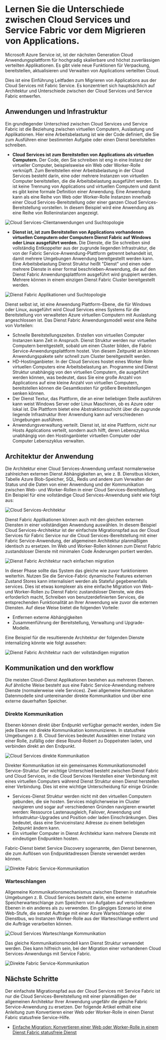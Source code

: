 <properties
   pageTitle="Unterschiede zwischen der Cloud Services und Service Fabric | Microsoft Azure"
   description="Eine grundlegende Übersicht zum Migrieren von Applications aus der Cloud Services mit Service Fabric."
   services="service-fabric"
   documentationCenter=".net"
   authors="vturecek"
   manager="timlt"
   editor=""/>

<tags
   ms.service="service-fabric"
   ms.devlang="dotNet"
   ms.topic="article"
   ms.tgt_pltfrm="NA"
   ms.workload="NA"
   ms.date="10/19/2016"
   ms.author="vturecek"/>

# <a name="learn-about-the-differences-between-cloud-services-and-service-fabric-before-migrating-applications"></a>Lernen Sie die Unterschiede zwischen Cloud Services und Service Fabric vor dem Migrieren von Applications.
Microsoft Azure Service ist, ist der nächsten Generation Cloud Anwendungsplattform für hochgradig skalierbare und höchst zuverlässigen verteilten Applikationen. Es gibt viele neue Funktionen für Verpackung, bereitstellen, aktualisieren und Verwalten von Applications verteilten Cloud. 

Dies ist eine Einführung Leitfaden zum Migrieren von Applications aus der Cloud Services mit Fabric Service. Es konzentriert sich hauptsächlich auf Architektur und Unterschiede zwischen der Cloud Services und Service Fabric entwerfen.
 
## <a name="applications-and-infrastructure"></a>Anwendungen und Infrastruktur

Ein grundlegender Unterschied zwischen Cloud Services und Service Fabric ist die Beziehung zwischen virtuellen Computern, Auslastung und Applikationen. Hier eine Arbeitsbelastung ist wie der Code definiert, die Sie zum Ausführen einer bestimmten Aufgabe oder einen Dienst bereitstellen schreiben.
 
 - **Cloud Services ist zum Bereitstellen von Applications als virtuellen Computern.** Der Code, den Sie schreiben ist eng in eine Instanz der virtueller Computer, beispielsweise ein Web oder Worker-Rolle verknüpft. Zum Bereitstellen einer Arbeitsbelastung in der Cloud Services besteht darin, eine oder mehrere Instanzen von virtuellen Computer bereitstellen, die die Arbeitsbelastung ausgeführt werden. Es ist keine Trennung von Applications und virtuellen Computern und damit es gibt keine formale Definition einer Anwendung. Eine Anwendung kann als eine Reihe von Web oder Worker-Rolle Instanzen innerhalb einer Cloud Services-Bereitstellung oder einer ganzen Cloud Services-Bereitstellung vorstellen. In diesem Beispiel wird eine Anwendung als eine Reihe von Rolleninstanzen angezeigt.
 
![Cloud Services-Clientanwendungen und Suchtopologie][1]

 - **Dienst ist, ist zum Bereitstellen von Applications vorhandenen virtuellen Computern oder Computern Dienst Fabric auf Windows oder Linux ausgeführt werden.** Die Dienste, die Sie schreiben sind vollständig Entkoppelter aus der zugrunde liegenden Infrastruktur, die von der Fabric Service-Anwendung-Plattform getrennt behandelt ist, damit mehrere Umgebungen Anwendung bereitgestellt werden kann. Eine Arbeitsbelastung Dienst Struktur heißt "Dienst" und einen oder mehrere Dienste in einer formal beschrieben-Anwendung, die auf den Dienst Fabric Anwendungsplattform ausgeführt wird gruppiert werden. Mehrere können in einem einzigen Dienst Fabric Cluster bereitgestellt werden.
 
![Dienst Fabric Applikationen und Suchtopologie][2]
 
Dienst selbst ist, ist eine Anwendung Plattform-Ebene, die für Windows oder Linux, ausgeführt wird Cloud Services eines Systems für die Bereitstellung von verwalteten Azure virtuellen Computern mit Auslastung angeschlossen ist.
Das Dienst Fabric Anwendungsmodell weist eine Reihe von Vorteilen:

 - Schnelle Bereitstellungszeiten. Erstellen von virtuellen Computer Instanzen kann Zeit in Anspruch. Dienst Struktur werden nur virtuellen Computern bereitgestellt, sobald um einen Cluster bilden, die Fabric Service-Anwendungsplattform hostet. Von diesem Zeitpunkt an können Anwendungspakete sehr schnell zum Cluster bereitgestellt werden.
 - HD-Hostinganbieter. In der Cloud Services hostet eines Worker Rolle virtuellen Computers eine Arbeitsbelastung an. Programme sind Dienst Struktur unabhängig von den virtuellen Computern, die ausgeführt werden können, was bedeutet, dass Sie eine große Anzahl von Applications auf eine kleine Anzahl von virtuellen Computern, bereitstellen können die Gesamtkosten für größere Bereitstellungen senken können.
 - Der Dienst Textur, das Plattform, die an einer beliebigen Stelle ausführen kann weist Windows Server oder Linux Maschinen, ob es Azure oder lokal ist. Die Plattform bietet eine Abstraktionsschicht über die zugrunde liegende Infrastruktur Ihrer Anwendung kann auf verschiedenen Umgebungen ausführen. 
 - Anwendungsverwaltung verteilt. Dienst ist, ist eine Plattform, nicht nur Hosts Applications verteilt, sondern auch hilft, deren Lebenszyklus unabhängig von den Hostinganbieter virtuellen Computer oder Computer Lebenszyklus verwalten.

## <a name="application-architecture"></a>Architektur der Anwendung

Die Architektur einer Cloud Services-Anwendung umfasst normalerweise zahlreichen externen Dienst Abhängigkeiten an, wie z. B. Dienstbus klicken, Tabelle Azure Blob-Speicher, SQL, Redis und andere zum Verwalten der Status und die Daten von einer Anwendung und der Kommunikation zwischen Web- und Worker-Rollen in einer Cloud Services-Bereitstellung. Ein Beispiel für eine vollständige Cloud Services-Anwendung sieht wie folgt aus:  

![Cloud Services-Architektur][9]

Dienst Fabric Applikationen können auch mit den gleichen externen Diensten in einer vollständigen Anwendung auswählen. In diesem Beispiel Cloud Services-Architektur ist der einfachste Migrationspfad aus der Cloud Services für Fabric Service nur die Cloud Services-Bereitstellung mit einer Fabric Service-Anwendung, der allgemeinen Architektur planmäßigen identisch zu ersetzen. Im Web und Worker-Rollen können zum Dienst Fabric zustandsloser Dienste mit minimalen Code Änderungen portiert werden.

![Dienst Fabric Architektur nach einfachen migration][10]

In dieser Phase sollte das System das gleiche wie zuvor funktionieren weiterhin. Nutzen Sie die Service-Fabric dynamische Features externen Zustand Stores kann internalisiert werden als Stateful gegebenenfalls services. Dies ist etwas komplexer als eine einfache Migration von Web- und Worker-Rollen zu Dienst Fabric zustandsloser Dienste, wie dies erforderlich macht, Schreiben von benutzerdefinierten Services, die entsprechenden Funktionalität an Ihrer Anwendung wie zuvor die externen Diensten. Auf diese Weise bietet die folgenden Vorteile: 

 - Entfernen externe Abhängigkeiten 
 - Zusammenführung der Bereitstellung, Verwaltung und Upgrade-Modelle. 
 
Eine Beispiel für die resultierende Architektur der folgenden Dienste internalizing könnte wie folgt aussehen:

![Dienst Fabric Architektur nach der vollständigen migration][11]

## <a name="communication-and-workflow"></a>Kommunikation und den workflow

Die meisten Cloud-Dienst Applikationen bestehen aus mehreren Ebenen. Auf ähnliche Weise besteht aus eine Fabric Service-Anwendung mehrere Dienste (normalerweise viele Services). Zwei allgemeine Kommunikation Datenmodelle sind untereinander direkte Kommunikation und über eine externe dauerhaften Speicher.

### <a name="direct-communication"></a>Direkte Kommunikation

Ebenen können direkt über Endpunkt verfügbar gemacht werden, indem Sie jede Ebene mit direkte Kommunikation kommunizieren. In statusfreie Umgebungen z. B. Cloud Services bedeutet Auswählen einer Instanz von einer Rolle, zufällig oder diese Round-Robert zu Doppelraten laden, und verbinden direkt an den Endpunkt.

![Cloud Services direkte Kommunikation][5]

 Direkter Kommunikation ist ein gemeinsames Kommunikationsmodell Service-Struktur. Der wichtige Unterschied besteht zwischen Dienst Fabric und Cloud Services, in die Cloud Services Herstellen einer Verbindung mit eines virtuellen Computers während Dienst Struktur einen Dienst herstellen einer Verbindung. Dies ist eine wichtige Unterscheidung für einige Gründe:

 - Services-Dienst Struktur werden nicht mit den virtuellen Computern gebunden, die sie hosten. Services möglicherweise im Cluster navigieren und sogar auf verschiedenen Gründen navigieren erwartet werden: Ressource Lastenausgleich, Failover, Anwendung und Infrastruktur-Upgrades und Position oder laden Einschränkungen. Dies bedeutet, dass eine Serviceinstanz Adresse zu einem beliebigen Zeitpunkt ändern kann. 
 - Ein virtueller Computer in Dienst Architektur kann mehrere Dienste mit eindeutigen Endpunkten hosten.

Fabric-Dienst bietet Service Discovery sogenannte, den Dienst benennen, die zum Auflösen von Endpunktadressen Dienste verwendet werden können. 

![Direkte Fabric Service-Kommunikation][6]

### <a name="queues"></a>Warteschlangen

Allgemeine Kommunikationsmechanismus zwischen Ebenen in statusfreie Umgebungen z. B. Cloud Services besteht darin, eine externe Speicherwarteschlange zum Speichern von Aufgaben auf verschiedenen Ebenen in ein anderes als zu verwenden. Ein gängiges Szenario ist eine Web-Stufe, die sendet Aufträge mit einer Azure Warteschlange oder Dienstbus, wo Instanzen Worker-Rolle aus der Warteschlange entfernt und die Aufträge verarbeiten können.

![Cloud Services Warteschlange Kommunikation][7]

Das gleiche Kommunikationsmodell kann Dienst Struktur verwendet werden. Dies kann hilfreich sein, bei der Migration einer vorhandenen Cloud Services-Anwendungs mit Service Fabric. 

![Direkte Fabric Service-Kommunikation][8]
 
## <a name="next-steps"></a>Nächste Schritte

Der einfachste Migrationspfad aus der Cloud Services mit Service Fabric ist nur die Cloud Services-Bereitstellung mit einer planmäßigen der allgemeinen Architektur Ihrer Anwendung ungefähr die gleiche Fabric Service-Anwendung zu ersetzen. Der folgende Artikel enthält eine Anleitung zum Konvertieren einer Web oder Worker-Rolle in einen Dienst Fabric statusfreie Service-Hilfe.

 - [Einfache Migration: Konvertieren einer Web oder Worker-Rolle in einem Dienst Fabric statusfreie Dienst](./service-fabric-cloud-services-migration-worker-role-stateless-service.md)

<!--Image references-->
[1]: ./media/service-fabric-cloud-services-migration-differences/topology-cloud-services.png
[2]: ./media/service-fabric-cloud-services-migration-differences/topology-service-fabric.png
[5]: ./media/service-fabric-cloud-services-migration-differences/cloud-service-communication-direct.png
[6]: ./media/service-fabric-cloud-services-migration-differences/service-fabric-communication-direct.png
[7]: ./media/service-fabric-cloud-services-migration-differences/cloud-service-communication-queues.png
[8]: ./media/service-fabric-cloud-services-migration-differences/service-fabric-communication-queues.png
[9]: ./media/service-fabric-cloud-services-migration-differences/cloud-services-architecture.png
[10]: ./media/service-fabric-cloud-services-migration-differences/service-fabric-architecture-simple.png
[11]: ./media/service-fabric-cloud-services-migration-differences/service-fabric-architecture-full.png
